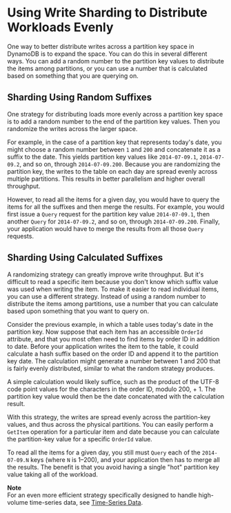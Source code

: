 # Using Write Sharding to Distribute Workloads Evenly<a name="bp-partition-key-sharding"></a>

One way to better distribute writes across a partition key space in DynamoDB is to expand the space\. You can do this in several different ways\. You can add a random number to the partition key values to distribute the items among partitions, or you can use a number that is calculated based on something that you are querying on\.

## Sharding Using Random Suffixes<a name="bp-partition-key-sharding-random"></a>

One strategy for distributing loads more evenly across a partition key space is to add a random number to the end of the partition key values\. Then you randomize the writes across the larger space\.

For example, in the case of a partition key that represents today's date, you might choose a random number between `1` and `200` and concatenate it as a suffix to the date\. This yields partition key values like `2014-07-09.1`, `2014-07-09.2`, and so on, through `2014-07-09.200`\. Because you are randomizing the partition key, the writes to the table on each day are spread evenly across multiple partitions\. This results in better parallelism and higher overall throughput\.

However, to read all the items for a given day, you would have to query the items for all the suffixes and then merge the results\. For example, you would first issue a `Query` request for the partition key value `2014-07-09.1`, then another `Query` for `2014-07-09.2`, and so on, through `2014-07-09.200`\. Finally, your application would have to merge the results from all those `Query` requests\.

## Sharding Using Calculated Suffixes<a name="bp-partition-key-sharding-calculated"></a>

A randomizing strategy can greatly improve write throughput\. But it's difficult to read a specific item because you don't know which suffix value was used when writing the item\. To make it easier to read individual items, you can use a different strategy\. Instead of using a random number to distribute the items among partitions, use a number that you can calculate based upon something that you want to query on\.

Consider the previous example, in which a table uses today's date in the partition key\. Now suppose that each item has an accessible `OrderId` attribute, and that you most often need to find items by order ID in addition to date\. Before your application writes the item to the table, it could calculate a hash suffix based on the order ID and append it to the partition key date\. The calculation might generate a number between 1 and 200 that is fairly evenly distributed, similar to what the random strategy produces\.

A simple calculation would likely suffice, such as the product of the UTF\-8 code point values for the characters in the order ID, modulo 200, \+ 1\. The partition key value would then be the date concatenated with the calculation result\.

With this strategy, the writes are spread evenly across the partition\-key values, and thus across the physical partitions\. You can easily perform a `GetItem` operation for a particular item and date because you can calculate the partition\-key value for a specific `OrderId` value\.

To read all the items for a given day, you still must `Query` each of the `2014-07-09.N` keys \(where `N` is 1–200\), and your application then has to merge all the results\. The benefit is that you avoid having a single "hot" partition key value taking all of the workload\.

**Note**  
For an even more efficient strategy specifically designed to handle high\-volume time\-series data, see [Time\-Series Data](bp-time-series.md)\.